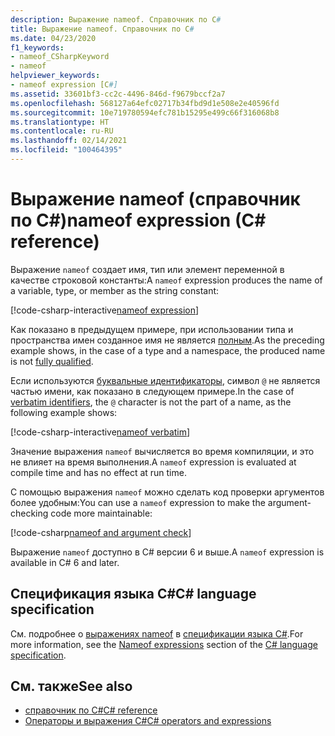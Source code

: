 ```yaml
---
description: Выражение nameof. Справочник по C#
title: Выражение nameof. Справочник по C#
ms.date: 04/23/2020
f1_keywords:
- nameof_CSharpKeyword
- nameof
helpviewer_keywords:
- nameof expression [C#]
ms.assetid: 33601bf3-cc2c-4496-846d-f9679bccf2a7
ms.openlocfilehash: 568127a64efc02717b34fbd9d1e508e2e40596fd
ms.sourcegitcommit: 10e719780594efc781b15295e499c66f316068b8
ms.translationtype: HT
ms.contentlocale: ru-RU
ms.lasthandoff: 02/14/2021
ms.locfileid: "100464395"
---
```

# <a name="nameof-expression-c-reference"></a><span data-ttu-id="34338-103">Выражение nameof (справочник по C#)</span><span class="sxs-lookup"><span data-stu-id="34338-103">nameof expression (C# reference)</span></span>

<span data-ttu-id="34338-104">Выражение `nameof` создает имя, тип или элемент переменной в качестве строковой константы:</span><span class="sxs-lookup"><span data-stu-id="34338-104">A `nameof` expression produces the name of a variable, type, or member as the string constant:</span></span>

[!code-csharp-interactive[nameof expression](snippets/shared/NameOfOperator.cs#Examples)]

<span data-ttu-id="34338-105">Как показано в предыдущем примере, при использовании типа и пространства имен созданное имя не является [полным](~/_csharplang/spec/basic-concepts.md#fully-qualified-names).</span><span class="sxs-lookup"><span data-stu-id="34338-105">As the preceding example shows, in the case of a type and a namespace, the produced name is not [fully qualified](~/_csharplang/spec/basic-concepts.md#fully-qualified-names).</span></span>

<span data-ttu-id="34338-106">Если используются [буквальные идентификаторы](../tokens/verbatim.md), символ `@` не является частью имени, как показано в следующем примере.</span><span class="sxs-lookup"><span data-stu-id="34338-106">In the case of [verbatim identifiers](../tokens/verbatim.md), the `@` character is not the part of a name, as the following example shows:</span></span>

[!code-csharp-interactive[nameof verbatim](snippets/shared/NameOfOperator.cs#Verbatim)]

<span data-ttu-id="34338-107">Значение выражения `nameof` вычисляется во время компиляции, и это не влияет на время выполнения.</span><span class="sxs-lookup"><span data-stu-id="34338-107">A `nameof` expression is evaluated at compile time and has no effect at run time.</span></span>

<span data-ttu-id="34338-108">С помощью выражения `nameof` можно сделать код проверки аргументов более удобным:</span><span class="sxs-lookup"><span data-stu-id="34338-108">You can use a `nameof` expression to make the argument-checking code more maintainable:</span></span>

[!code-csharp[nameof and argument check](snippets/shared/NameOfOperator.cs#ExceptionMessage)]

<span data-ttu-id="34338-109">Выражение `nameof` доступно в C# версии 6 и выше.</span><span class="sxs-lookup"><span data-stu-id="34338-109">A `nameof` expression is available in C# 6 and later.</span></span>

## <a name="c-language-specification"></a><span data-ttu-id="34338-110">Спецификация языка C#</span><span class="sxs-lookup"><span data-stu-id="34338-110">C# language specification</span></span>

<span data-ttu-id="34338-111">См. подробнее о [выражениях nameof](~/_csharplang/spec/expressions.md#nameof-expressions) в [спецификации языка C#](~/_csharplang/spec/introduction.md).</span><span class="sxs-lookup"><span data-stu-id="34338-111">For more information, see the [Nameof expressions](~/_csharplang/spec/expressions.md#nameof-expressions) section of the [C# language specification](~/_csharplang/spec/introduction.md).</span></span>

## <a name="see-also"></a><span data-ttu-id="34338-112">См. также</span><span class="sxs-lookup"><span data-stu-id="34338-112">See also</span></span>

- [<span data-ttu-id="34338-113">справочник по C#</span><span class="sxs-lookup"><span data-stu-id="34338-113">C# reference</span></span>](../index.md)
- [<span data-ttu-id="34338-114">Операторы и выражения C#</span><span class="sxs-lookup"><span data-stu-id="34338-114">C# operators and expressions</span></span>](index.md)
